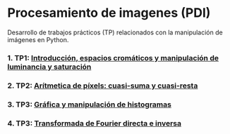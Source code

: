 # Procesamiento de imagenes (PDI)

Desarrollo de trabajos prácticos (TP) relacionados con la manipulación de imágenes en Python.

### 1. TP1: [Introducción, espacios cromáticos y manipulación de luminancia y saturación](https://github.com/Alejandro-ZZ/Image-Processing-UNS/tree/master/TP1)

### 2. TP2: [Arítmetica de píxels: cuasi-suma y cuasi-resta](https://github.com/Alejandro-ZZ/Image-Processing-UNS/tree/master/TP2)

### 3. TP3: [Gráfica y manipulación de histogramas](https://github.com/Alejandro-ZZ/Image-Processing-UNS/tree/master/TP3)

### 4. TP3: [Transformada de Fourier directa e inversa](https://github.com/Alejandro-ZZ/Image-Processing-UNS/tree/master/TP4)
